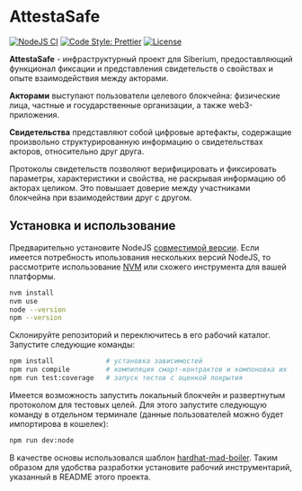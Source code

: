 # AttestaSafe

[![NodeJS CI](https://github.com/maddevsio/attestator3000/actions/workflows/ci.yaml/badge.svg)](https://github.com/maddevsio/attestator3000/actions/workflows/ci.yaml)
[![Code Style: Prettier](https://img.shields.io/badge/code_style-prettier-ff69b4.svg)](https://github.com/prettier/prettier)
[![License](https://img.shields.io/badge/License-Apache%202.0-blue.svg)](LICENSE)

**AttestaSafe** - инфраструктурный проект для Siberium, предоставляющий функционал фиксации и представления свидетельств о свойствах и опыте взаимодействия между акторами.

**Акторами** выступают пользователи целевого блокчейна: физические лица, частные и государственные организации, а также web3-приложения.

**Свидетельства** представляют собой цифровые артефакты, содержащие произвольно структурированную информацию о свидетельствах акторов, относительно друг друга.

Протоколы свидетельств позволяют верифицировать и фиксировать параметры, характеристики и свойства, не раскрывая информацию об акторах целиком. Это повышает доверие между участниками блокчейна при взаимодействии друг с другом.

## Установка и использование

Предварительно установите NodeJS [совместимой версии](/.nvmrc). Если имеется потребность ипользования нескольких версий NodeJS, то рассмотрите использование [NVM](https://github.com/nvm-sh/nvm) или схожего инструмента для вашей платформы.

```bash
nvm install
nvm use
node --version
npm --version
```

Склонируйте репозиторий и переключитесь в его рабочий каталог. Запустите следующие команды:

```bash
npm install             # установка зависимостей
npm run compile         # компиляция смарт-контрактов и компоновка их типов для TypeScript
npm run test:coverage   # запуск тестов с оценкой покрытия
```

Имеется возможность запустить локальный блокчейн и развертнутым протоколом для тестовых целей. Для этого запустите следующую команду в отдельном терминале (данные пользователей можно будет импортирова в кошелек):

```bash
npm run dev:node
```

В качестве основы использовался шаблон [hardhat-mad-boiler](https://github.com/maddevsio/hardhat-mad-boiler). Таким образом для удобства разработки установите рабочий инструментарий, указанный в README этого проекта.
